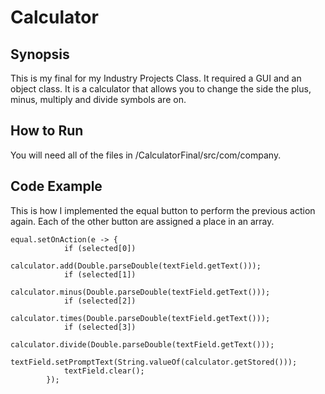 # Calculator

## Synopsis
This is my final for my Industry Projects Class. It required a GUI and an object class. It is a calculator that allows you to change the side the plus, minus, multiply and divide symbols are on.

## How to Run
You will need all of the files in /CalculatorFinal/src/com/company.

## Code Example
This is how I implemented the equal button to perform the previous action again. Each of the other button are assigned a place in an array.
```
equal.setOnAction(e -> {
            if (selected[0])
                calculator.add(Double.parseDouble(textField.getText()));
            if (selected[1])
                calculator.minus(Double.parseDouble(textField.getText()));
            if (selected[2])
                calculator.times(Double.parseDouble(textField.getText()));
            if (selected[3])
                calculator.divide(Double.parseDouble(textField.getText()));
            textField.setPromptText(String.valueOf(calculator.getStored()));
            textField.clear();
        });
```
